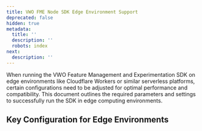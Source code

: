 ```yaml
---
title: VWO FME Node SDK Edge Environment Support
deprecated: false
hidden: true
metadata:
  title: ''
  description: ''
  robots: index
next:
  description: ''
---
```

When running the VWO Feature Management and Experimentation SDK on edge environments like Cloudflare Workers or similar serverless platforms, certain configurations need to be adjusted for optimal performance and compatibility. This document outlines the required parameters and settings to successfully run the SDK in edge computing environments.

## Key Configuration for Edge Environments